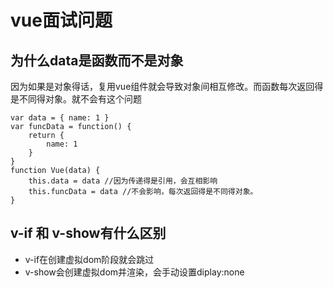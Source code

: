 # vue面试问题

## 为什么data是函数而不是对象

因为如果是对象得话，复用vue组件就会导致对象间相互修改。而函数每次返回得是不同得对象。就不会有这个问题

```
var data = { name: 1 }
var funcData = function() {
    return {
        name: 1
    }
}
function Vue(data) {
    this.data = data //因为传递得是引用，会互相影响
    this.funcData = data //不会影响，每次返回得是不同得对象。
}
```

## v-if 和 v-show有什么区别

- v-if在创建虚拟dom阶段就会跳过
- v-show会创建虚拟dom并渲染，会手动设置diplay:none